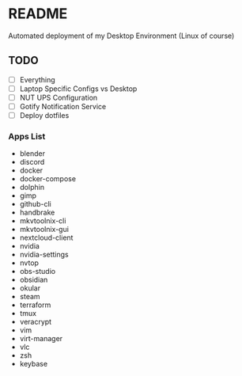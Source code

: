 # README

Automated deployment of my Desktop Environment (Linux of course)

## TODO
- [ ] Everything
- [ ] Laptop Specific Configs vs Desktop
- [ ] NUT UPS Configuration
- [ ] Gotify Notification Service
- [ ] Deploy dotfiles

### Apps List
- blender
- discord
- docker
- docker-compose
- dolphin
- gimp
- github-cli
- handbrake
- mkvtoolnix-cli
- mkvtoolnix-gui
- nextcloud-client
- nvidia
- nvidia-settings
- nvtop
- obs-studio
- obsidian
- okular
- steam
- terraform
- tmux
- veracrypt
- vim
- virt-manager
- vlc
- zsh
- keybase